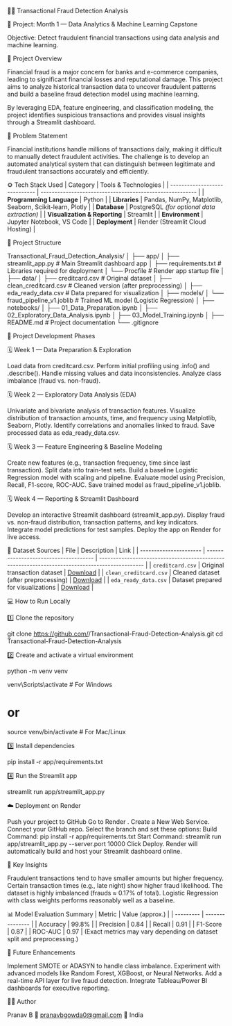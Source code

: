 🕵️‍♂️ Transactional Fraud Detection Analysis

📅 Project: Month 1 — Data Analytics & Machine Learning Capstone

Objective: Detect fraudulent financial transactions using data analysis and machine learning.

🧠 Project Overview

Financial fraud is a major concern for banks and e-commerce companies, leading to significant financial losses and reputational damage.
This project aims to analyze historical transaction data to uncover fraudulent patterns and build a baseline fraud detection model using machine learning.

By leveraging EDA, feature engineering, and classification modeling, the project identifies suspicious transactions and provides visual insights through a Streamlit dashboard.

🧩 Problem Statement

Financial institutions handle millions of transactions daily, making it difficult to manually detect fraudulent activities.
The challenge is to develop an automated analytical system that can distinguish between legitimate and fraudulent transactions accurately and efficiently.

⚙️ Tech Stack Used
| Category                      | Tools & Technologies                                     |
| ----------------------------- | -------------------------------------------------------- |
| **Programming Language**      | Python                                                   |
| **Libraries**                 | Pandas, NumPy, Matplotlib, Seaborn, Scikit-learn, Plotly |
| **Database**                  | PostgreSQL *(for optional data extraction)*              |
| **Visualization & Reporting** | Streamlit                                                |
| **Environment**               | Jupyter Notebook, VS Code                                |
| **Deployment**                | Render (Streamlit Cloud Hosting)                         |

🧱 Project Structure

Transactional_Fraud_Detection_Analysis/
│
├── app/
│   ├── streamlit_app.py              # Main Streamlit dashboard app
│   ├── requirements.txt              # Libraries required for deployment
│   └── Procfile                      # Render app startup file
│
├── data/
│   ├── creditcard.csv                # Original dataset
│   ├── clean_creditcard.csv          # Cleaned version (after preprocessing)
│   ├── eda_ready_data.csv            # Data prepared for visualization
│
├── models/
│   └── fraud_pipeline_v1.joblib      # Trained ML model (Logistic Regression)
│
├── notebooks/
│   ├── 01_Data_Preparation.ipynb
│   ├── 02_Exploratory_Data_Analysis.ipynb
│   ├── 03_Model_Training.ipynb
│
├── README.md                         # Project documentation
└── .gitignore

🚀 Project Development Phases

🗓️ Week 1 — Data Preparation & Exploration

Load data from creditcard.csv.
Perform initial profiling using .info() and .describe().
Handle missing values and data inconsistencies.
Analyze class imbalance (fraud vs. non-fraud).

🗓️ Week 2 — Exploratory Data Analysis (EDA)

Univariate and bivariate analysis of transaction features.
Visualize distribution of transaction amounts, time, and frequency using Matplotlib, Seaborn, Plotly.
Identify correlations and anomalies linked to fraud.
Save processed data as eda_ready_data.csv.

🗓️ Week 3 — Feature Engineering & Baseline Modeling

Create new features (e.g., transaction frequency, time since last transaction).
Split data into train-test sets.
Build a baseline Logistic Regression model with scaling and pipeline.
Evaluate model using Precision, Recall, F1-score, ROC-AUC.
Save trained model as fraud_pipeline_v1.joblib.

🗓️ Week 4 — Reporting & Streamlit Dashboard

Develop an interactive Streamlit dashboard (streamlit_app.py).
Display fraud vs. non-fraud distribution, transaction patterns, and key indicators.
Integrate model predictions for test samples.
Deploy the app on Render for live access.

📂 Dataset Sources
| File                   | Description                           | Link                                                                                           |
| ---------------------- | ------------------------------------- | ---------------------------------------------------------------------------------------------- |
| `creditcard.csv`       | Original transaction dataset          | [Download](https://drive.google.com/file/d/18F13C4FhUGn22ZwvuN0w1NYzEWxznYj-/view?usp=sharing) |
| `clean_creditcard.csv` | Cleaned dataset (after preprocessing) | [Download](https://drive.google.com/file/d/1VKx5NhSRvKhZOojgAbfYmgSASg2N0NpJ/view?usp=sharing) |
| `eda_ready_data.csv`   | Dataset prepared for visualizations   | [Download](https://drive.google.com/file/d/1nFSSB-AkT_DpxRK4hKi1Gro0BSq7RtNw/view?usp=sharing) |


💻 How to Run Locally

1️⃣ Clone the repository

git clone https://github.com/<your-username>/Transactional-Fraud-Detection-Analysis.git
cd Transactional-Fraud-Detection-Analysis

2️⃣ Create and activate a virtual environment

python -m venv venv

venv\Scripts\activate   # For Windows
# or
source venv/bin/activate  # For Mac/Linux

3️⃣ Install dependencies

pip install -r app/requirements.txt

4️⃣ Run the Streamlit app

streamlit run app/streamlit_app.py

☁️ Deployment on Render

Push your project to GitHub
Go to Render
.
Create a New Web Service.
Connect your GitHub repo.
Select the branch and set these options:
Build Command: pip install -r app/requirements.txt
Start Command: streamlit run app/streamlit_app.py --server.port 10000
Click Deploy.
Render will automatically build and host your Streamlit dashboard online.

🧾 Key Insights

Fraudulent transactions tend to have smaller amounts but higher frequency.
Certain transaction times (e.g., late night) show higher fraud likelihood.
The dataset is highly imbalanced (frauds ≈ 0.17% of total).
Logistic Regression with class weights performs reasonably well as a baseline.

📊 Model Evaluation Summary
| Metric    | Value (approx.) |
| --------- | --------------- |
| Accuracy  | 99.8%           |
| Precision | 0.84            |
| Recall    | 0.91            |
| F1-Score  | 0.87            |
| ROC-AUC   | 0.97            |
(Exact metrics may vary depending on dataset split and preprocessing.)

🧰 Future Enhancements

Implement SMOTE or ADASYN to handle class imbalance.
Experiment with advanced models like Random Forest, XGBoost, or Neural Networks.
Add a real-time API layer for live fraud detection.
Integrate Tableau/Power BI dashboards for executive reporting.

👨‍💻 Author

Pranav B
📧 pranavbgowda0@gmail.com
📍 India
